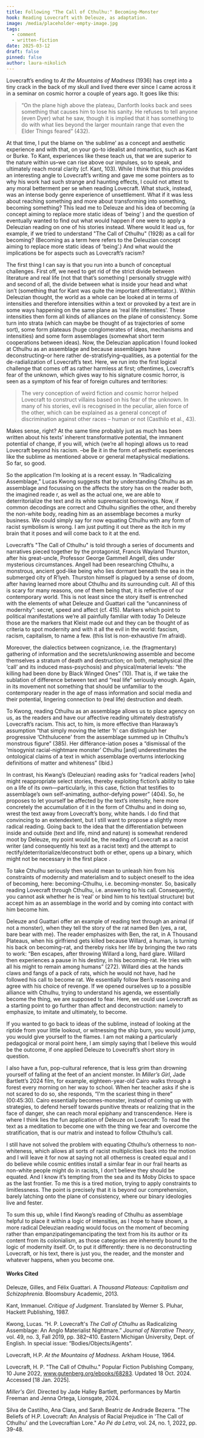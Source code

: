 ```yaml
---
title: Following "The Call of Cthulhu:" Becoming-Monster
hook: Reading Lovecraft with Deleuze, as adaptation.
image: /media/placeholder-empty-image.jpg
tags:
  - comment
  - written-fiction
date: 2025-03-12
draft: false
pinned: false
author: laura-nikolich
---
```

Lovecraft’s ending to *At the Mountains of Madness* (1936) has crept into a tiny crack in the back of my skull and lived there ever since I came across it in a seminar on cosmic horror a couple of years ago. It goes like this: 



> “On the plane high above the plateau, Danforth looks back and sees something that causes him to lose his sanity. He refuses to tell anyone (even Dyer) what he saw, though it is implied that it has something to do with what lies beyond the larger mountain range that even the Elder Things feared” (432).
>
>

At that time, I put the blame on ‘the sublime’ as a concept and aesthetic experience and with that, on your go-to idealist and romantics, such as Kant or Burke. To Kant, experiences like these teach us, that we are superior to the nature within us–we can rise above our impulses, so to speak, and ultimately reach moral clarity (cf. Kant, 103). While I think that this provides an interesting angle to Lovecraft’s writing and gave me some pointers as to why his work had such strange and haunting effects, I could not attest to any moral betterment per se when reading Lovecraft. What stuck, instead, was an intense body genre experience of unsettlement. What if it was less about reaching something and more about transforming into something, becoming something? This lead me to Deleuze and his idea of becoming (a concept aiming to replace more static ideas of ‘being’ ) and the question of eventually wanted to find out what would happen if one were to apply a Deleuzian reading on one of his stories instead. Where would it lead us, for example, if we tried to understand "The Call of Cthulhu" (1928) as a call for becoming? (Becoming as a term here refers to the Deleuzian concept aiming to replace more static ideas of ‘being’.)  And what would the implications be for aspects such as Lovecraft’s racism? 

The first thing I can say is that you run into a bunch of conceptual challenges. First off, we need to get rid of the strict divide between literature and real life (not that that’s something I personally struggle with) and second of all, the divide between what is inside your head and what isn’t (something that for Kant was quite the important differentiator.). Within Deleuzian thought, the world as a whole can be looked at in terms of intensities and therefore intensities within a text or provoked by a text are in some ways happening on the same plane as ‘real life intensities’. These intensities then form all kinds of alliances on the plane of consistency. Some turn into strata (which can maybe be thought of as trajectories of some sort), some form plateaus (huge conglomerates of ideas, mechanisms and intensities) and some form assemblages (somewhat short term cooperations between ideas). Now, the Deleuzian application I found looked at Cthulhu as an assemblage and because assemblages have deconstructing–or here rather de-stratisfying–qualities, as a potential for the de-radialization of Lovecraft’s text. Here, we run into the first logical challenge that comes off as rather harmless at first; oftentimes, Lovecraft’s fear of the unknown, which gives way to his signature cosmic horror, is seen as a symptom of his fear of foreign cultures and territories: 



> The very conception of weird fiction and cosmic horror helped Lovecraft to construct villains based on his fear of the unknown. In many of his stories, evil is recognised in the peculiar, alien force of the other, which can be explained as a general concept of discrimination against other races – human or not (Casthilo et al., 43). 



Makes sense, right? At the same time probably just as much has been written about his texts’ inherent transformative potential, the immanent potential of change, if you will, which (we’re all hoping) allows us to read Lovecraft beyond his racism. –be Be it in the form of aesthetic experiences like the sublime as mentioned above or general metaphysical mediations. So far, so good. 			

So the application I’m looking at is a recent essay. In “Radicalizing Assemblage,” Lucas  Kwong suggests that by understanding Cthulhu as an assemblage and focussing on the affects the story has on the reader both, the imagined reade  r, as well as the actual one, we are able to deterritorialize the text and its white supremacist borrowings. Now, if common decodings are correct and Cthulhu signifies the other, and thereby the non-white body, reading him as an assemblage becomes a murky business. We could simply say for now equating Cthulhu with any form of racist symbolism is wrong. I am just putting it out there as the itch in my brain that it poses and will come back to it at the end. 


Lovecraft’s "The Call of Cthulhu" is told through a series of documents and narratives pieced together by the protagonist, Francis Wayland Thurston, after his great-uncle, Professor George Gammell Angell, dies under mysterious circumstances. Angell had been researching Cthulhu, a monstrous, ancient god-like being who lies dormant beneath the sea in the submerged city of R’lyeh. Thurston himself is plagued by a sense of doom, after having learned more about Cthulhu and its surrounding cult. All of this is scary for many reasons, one of them being that, it is reflective of our contemporary world. This is not least since the story itself is entrenched with the elements of what Deleuze and Guattari call the “uncanniness of modernity”: secret, speed and affect (cf. 415). Markers which point to political manifestations we’re all painfully familiar with today To Deleuze those are the markers that Kleist made out and they can be thought of as criteria to spot modernity and with it all the evil in the world: fascism, racism, capitalism, to name a few. (this list is non-exhaustive I’m afraid). 		


Moreover, the dialectics between cognizance, i.e. the (fragmentary) gathering of information  and the secrets/unknowing assemble and become themselves a stratum of death and destruction; on both, metaphysical (the ‘call’ and its induced mass-psychosis) and physical/material levels: “the killing had been done by Black Winged Ones” (10). That is, if we take the sublation of difference between text and “real life” seriously enough. Again, in its movement not something that should be unfamiliar to the contemporary reader in the age of mass information and social media and their potential,  lingering connection to (real life) destruction and death.

To Kwong, reading Cthulhu as an assemblage allows us to place agency on us, as the readers and have our affective reading ultimately destratisfy Lovecraft’s racism. This act, to him, is more effective than Haraway’s assumption “that simply moving the letter ‘h’ can distinguish her progressive ‘Chthulucene' from the assemblage summed up in Cthulhu’s monstrous figure” (385). Her différance-iation poses a “dismissal of the ‘misogynist racial-nightmare monster’ Cthulhu \[and] underestimates the ontological claims of a text in which assemblage overturns interlocking definitions of matter and whiteness” (Ibid.) 


In contrast, his Kwang’s (Deleuzian) reading asks for “radical readers \[who] might reappropriate select stories, thereby exploiting fiction’s ability to take on a life of its own—particularly, in this case, fiction that testifies to assemblage’s own self-animating, author-defying power” (404). So, he proposes to let yourself be affected by the text’s intensity, here more concretely the accumulation of it in the form of Cthulhu and in doing so, wrest the text away from Lovecraft’s bony, white hands. I do find that convincing to an extendextent, but I still want to propose a slightly more radical reading. Going back to the idea that the differentiation between inside and outside (text and life, mind and nature) is somewhat rendered moot by Deleuze, my point would be, the reading of Lovecraft as a racist writer (and consequently his text as a racist text) and the attempt to rectify/deterritorialize/deconstruct both or ether, opens up a binary, which might not be necessary in the first place . 


To take Cthulhu seriously then would mean to unleash him from his constraints of modernity and materialism and to subject oneself to the idea of becoming, here: becoming-Cthulhu, i.e. becoming-monster. So, basically reading Lovecraft through Cthulhu, i.e. answering to his call. Consequently, you cannot ask whether he is ‘real’ or bind him to his text(ual structure) but accept him as an assemblage in the world and by coming into contact with him become him. 


Deleuze and Guattari offer an example of reading text through an animal (if not a monster), when they tell the story of the rat named Ben (yes, a rat, bare bear with me). The reader emphasizes with Ben, the rat, in A Thousand Plateaus, when his girlfriend gets killed because Willard, a human, is turning his back on becoming-rat, and thereby risks her life by bringing the two rats to work: “Ben escapes, after throwing Willard a long, hard glare. Willard then experiences a pause in his destiny, in his becoming-rat. He tries with all his might to remain among humans” (272). Willard dies at the hands claws and fangs of a pack of rats, which he would not have, had he followed his call to become rat. We essentially follow Ben’s reasoning and agree with his choice of revenge. If we opened ourselves up to a possible alliance with Cthulhu, trying to understand his agenda, we essentially become the thing, we are supposed to fear. Here, we could use Lovecraft as a starting point to go further than affect and deconstruction: namely to emphasize, to imitate and ultimately, to become. 


If you wanted to go back to ideas of the sublime, instead of looking at the riptide from your little lookout, or witnessing the ship burn, you would jump, you would give yourself to the flames. 	I am not making a particularly pedagogical or moral point here, I am simply saying that I believe this would be the outcome, if one applied Deleuze to Lovecraft’s short story in question.	

I also have a fun, pop-cultural reference, that is less grim than drowning yourself of falling at the feet of an ancient monster. In *Miller’s Girl*, Jade Bartlett’s 2024 film,  for example, eighteen-year-old Cairo walks through a forest every morning on her way to school. When her teacher asks if she is not scared to do so, she responds, “I'm the scariest thing in there” (00:45:30). Cairo essentially becomes-monster, instead of coming up with strategies, to defend herself towards punitive threats or realizing that in the face of danger, she can reach moral epiphany and transcendence. Here is where I think lies the fun application of Deleuze on Lovecraft: To read the text as a meditation to become one with the thing we fear and overcome the stratification, that is our matrix and instead to follow Cthulhu’s call. 	

I still have not solved the problem with equating Cthulhu’s otherness to non-whiteness, which allows all sorts of racist multiplicities back into the motion and I will leave it for now at saying not all otherness is created equal and I do believe while cosmic entities install a similar fear in our frail hearts as non-white people might do in racists, I don’t believe they should be equated. And I know it’s tempting from the sea and its Moby Dicks to space as the last frontier. To me this is a tired motion, trying to apply constraints to limitlessness. The point is precisely that it is beyond our comprehension, barely latching onto the plane of consistency,  where our binary ideologies live and fester. 

To sum this up, while I find Kwong’s reading of Cthulhu as assemblage helpful to place it within a logic of intensities, as I hope to have shown, a more radical Deleuzian reading would focus on the moment of becoming rather than empanzipatingemancipating the text from his its author or its content from its colonialism, as those categories are inherently bound to the logic of modernity itself. Or, to put it differently: there is no deconstructing Lovecraft, or his text, there is just you, the reader, and the monster and whatever happens, when you become one. 

#### Works Cited 

Deleuze, Gilles, and Félix Guattari. A *Thousand Plateaus: Capitalism and Schizophrenia*. Bloomsbury Academic, 2013.

Kant, Immanuel. *Critique of Judgment*. Translated by Werner S. Pluhar, Hackett Publishing, 1987.

Kwong, Lucas. “H. P. Lovecraft's *The Call of Cthulhu* as Radicalizing Assemblage: An Anglo Materialist Nightmare.” *Journal of Narrative Theory*, vol. 49, no. 3, Fall 2019, pp. 382–410. Eastern Michigan University, Dept. of English. In special issue: “Bodies/Objects/Agents”.

Lovecraft, H.P. *At the Mountains of Madness.* Arkham House, 1964.

Lovecraft, H. P. "The Call of Cthulhu." Popular Fiction Publishing Company, 10 June 2022, www.gutenberg.org/ebooks/68283. Updated 18 Oct. 2024. Accessed \[18 Jan. 2025].

*Miller's Girl*. Directed by Jade Halley Bartlett, performances by Martin Freeman and Jenna Ortega, Lionsgate, 2024.

Silva de Castilho, Ana Clara, and Sarah Beatriz de Andrade Bezerra. "The Beliefs of H.P. Lovecraft: An Analysis of Racial Prejudice in 'The Call of Cthulhu' and the Lovecraftian Lore." *Ao Pé da Letra*, vol. 24, no. 1, 2022, pp. 39-48.